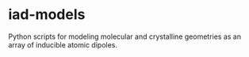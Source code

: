 # iad-models
Python scripts for modeling molecular and crystalline geometries as an array of inducible atomic dipoles.
